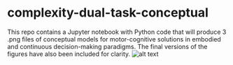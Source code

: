 # complexity-dual-task-conceptual
This repo contains a Jupyter notebook with Python code that will produce 3 .png files of conceptual models for motor-cognitive solutions in embodied and continuous decision-making paradigms. The final versions of the figures have also been included for clarity.
![alt text](https://github.com/[PlayfulMaven]/[complexity-dual-task-conceptual]/blob/[main]/main-conceptual-cube-graphic.png?raw=true)

